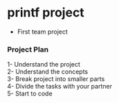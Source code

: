 # printf project
- First team project<br>
### Project Plan
1- Understand the project<br>
2- Understand the concepts<br>
3- Break project into smaller parts<br>
4- Divide the tasks with your partner<br>
5- Start to code
